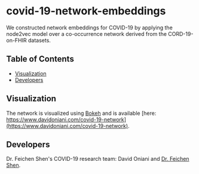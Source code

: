 # covid-19-network-embeddings

We constructed network embeddings for COVID-19 by applying the node2vec model over a co-occurrence network derived from the CORD-19-on-FHIR datasets.

## Table of Contents
- [Visualization](#visualization)
- [Developers](#developers)

## Visualization

The network is visualized using [Bokeh](https://bokeh.org/) and is available
[here: https://www.davidoniani.com/covid-19-network](https://www.davidoniani.com/covid-19-network).

## Developers

Dr. Feichen Shen's COVID-19 research team: David Oniani and [Dr. Feichen Shen](https://www.mayo.edu/research/faculty/shen-feichen-ph-d/bio-20238745).
